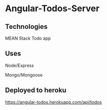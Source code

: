 # Angular-Todos-Server

## Technologies

MEAN Stack Todo app

## Uses

Node/Express

Mongo/Mongoose

## Deployed to heroku 

https://angular-todos.herokuapp.com/api/todos
